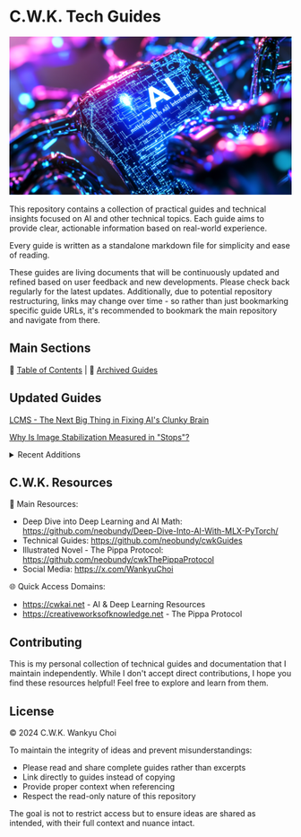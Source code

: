 # C.W.K. Tech Guides

![Cover](images/cover.png)

This repository contains a collection of practical guides and technical insights focused on AI and other technical topics. Each guide aims to provide clear, actionable information based on real-world experience.

Every guide is written as a standalone markdown file for simplicity and ease of reading.

These guides are living documents that will be continuously updated and refined based on user feedback and new developments. Please check back regularly for the latest updates. Additionally, due to potential repository restructuring, links may change over time - so rather than just bookmarking specific guide URLs, it's recommended to bookmark the main repository and navigate from there.

## Main Sections

📓️ [Table of Contents](guides/README.md) | 📓️ [Archived Guides](guides/archived/README.md)

## Updated Guides

[LCMS - The Next Big Thing in Fixing AI's Clunky Brain](guides/202412/20241224-lcms-the-next-big-thing-in-fixing-ais-clunky-brain.md)

[Why Is Image Stabilization Measured in "Stops"?](guides/202412/20241219-why-is-image-stabilization-measured-in-stops.md)

<details>
<summary> Recent Additions </summary>

[Understanding AI Performance: A Guide to Cross-Entropy, Perplexity, BPC, and BPB without Math](guides/202412/20241215-cross-entropy-perplexity-bpc-and-bpb-without-math.md)

[Running an AI Cluster on Multiple Apple Silicon Macs](guides/202412/20241213-running-an-ai-cluster-on-multiple-apple-silicon-macs.md)

[Running your own AI server on Apple Silicon](guides/202412/20241211-running-your-own-ai-server-on-apple-silicon-a-comprehensive-guide.md)

[Little Dummy Guide to Home Networking](guides/202412/20241211-home-networking-dummy-guide.md)

</details>


## C.W.K. Resources

🔗 Main Resources:
- Deep Dive into Deep Learning and AI Math: https://github.com/neobundy/Deep-Dive-Into-AI-With-MLX-PyTorch/
- Technical Guides: https://github.com/neobundy/cwkGuides
- Illustrated Novel - The Pippa Protocol: https://github.com/neobundy/cwkThePippaProtocol
- Social Media: https://x.com/WankyuChoi


🌐 Quick Access Domains:
- https://cwkai.net - AI & Deep Learning Resources
- https://creativeworksofknowledge.net - The Pippa Protocol

## Contributing

This is my personal collection of technical guides and documentation that I maintain independently. While I don't accept direct contributions, I hope you find these resources helpful! Feel free to explore and learn from them.

## License

© 2024 C.W.K. Wankyu Choi

To maintain the integrity of ideas and prevent misunderstandings:
- Please read and share complete guides rather than excerpts
- Link directly to guides instead of copying
- Provide proper context when referencing
- Respect the read-only nature of this repository

The goal is not to restrict access but to ensure ideas are shared as intended, with their full context and nuance intact.